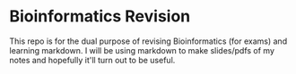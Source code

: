 Bioinformatics Revision
=======================

This repo is for the dual purpose of revising Bioinformatics (for exams) and
learning markdown. I will be using markdown to make slides/pdfs of my notes
and hopefully it'll turn out to be useful.
